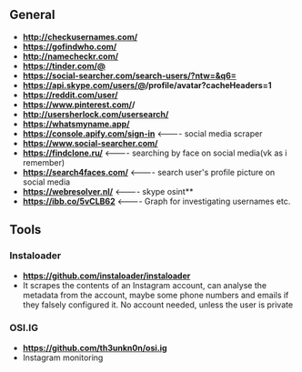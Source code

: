 ## **General**

- **http://checkusernames.com/**
- **https://gofindwho.com/**
- **http://namecheckr.com/**
- **https://tinder.com/@<USERNAME>**
- **https://social-searcher.com/search-users/?ntw=&q6=<USERNAME>**
- **https://api.skype.com/users/@<USERNAME>/profile/avatar?cacheHeaders=1**
- **https://reddit.com/user/<USERNAME>**
- **https://www.pinterest.com/<USERNAME>/**
- **http://usersherlock.com/usersearch/<USERNAME>**
- **https://whatsmyname.app/**
- **https://console.apify.com/sign-in** <---- social media scraper
- **https://www.social-searcher.com/**
- **https://findclone.ru/** <---- searching by face on social media(vk as i remember)
- **https://search4faces.com/** <---- search user's profile picture on social media
- **https://webresolver.nl/** <---- skype osint**
- **https://ibb.co/5vCLB62** <---- Graph for investigating usernames etc.

## **Tools**

### **Instaloader**
- **https://github.com/instaloader/instaloader**
- It scrapes the contents of an Instagram account, can analyse the metadata from the account, maybe some phone numbers and emails if they falsely configured it. No account needed, unless the user is private

### **OSI.IG**
- **https://github.com/th3unkn0n/osi.ig**
- Instagram monitoring


